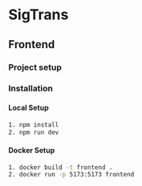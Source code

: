 # SigTrans

## Frontend

### Project setup

### Installation

#### Local Setup

```bash
1. npm install
2. npm run dev
```

#### Docker Setup

```bash
1. docker build -t frontend .
2. docker run -p 5173:5173 frontend
```